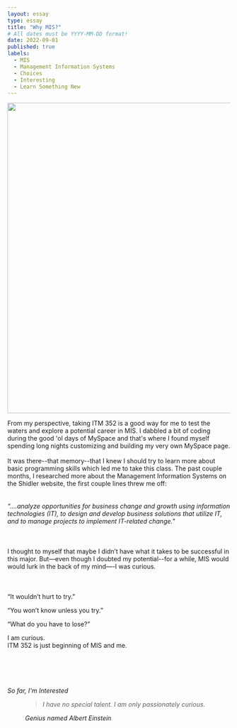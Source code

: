 ```yaml
---
layout: essay
type: essay
title: "Why MIS?"
# All dates must be YYYY-MM-DD format!
date: 2022-09-01
published: true
labels:
  - MIS
  - Management Information Systems
  - Choices
  - Interesting 
  - Learn Something New
---
```


<img width="700px" src="https://i.pinimg.com/originals/7d/07/a2/7d07a255678962d30d8717dcf5dbd266.gif" class="rounded mx-auto d-block">


<p class="text-center">
<p class="font-monospace">

  
From my perspective, taking ITM 352 is a good way for me to test the waters and explore a potential career in MIS. I dabbled a bit of coding during the good 'ol days of MySpace and that's where I found myself spending long nights customizing and building my very own MySpace page. 
<br>  
It was there--that memory--that I knew I should try to learn more about basic programming skills which led me to take this class. The past couple months, I researched more about the Management Information Systems on the Shidler website, the first couple lines threw me off: 
<br>   
<br>
<i>“….analyze opportunities for business change and growth using information technologies (IT), to design and develop business solutions that utilize IT, and to manage projects to implement IT-related change."</i>
<br>  
<br>  
I thought to myself that maybe I didn’t have what it takes to be successful in this major. But—even though I doubted my potential--for a while, MIS would would lurk in the back of my mind—-I was curious. 
<br>   
<br>  
“It wouldn’t hurt to try.” 

“You won’t know unless you try.” 

“What do you have to lose?” 

I am curious. 
<br>
ITM 352 is just beginning of MIS and me. 
<br>  
<br>  
<br>  
<i>So far, I'm Interested
&nbsp;
&nbsp;
&nbsp;

 <figure class="text-center">
  <blockquote class="blockquote">
    <p>I have no special talent. I am only passionately curious.</p>
  </blockquote>
  <figcaption class="blockquote-footer">
    Genius named <cite title="Source Title">Albert Einstein</cite>
  </figcaption>
</figure>
